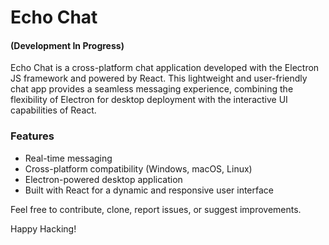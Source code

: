 # Echo Chat

#### (Development In Progress)

Echo Chat is a cross-platform chat application developed with the Electron JS framework and powered by React. This lightweight and user-friendly chat app provides a seamless messaging experience, combining the flexibility of Electron for desktop deployment with the interactive UI capabilities of React.

### Features

-   Real-time messaging
-   Cross-platform compatibility (Windows, macOS, Linux)
-   Electron-powered desktop application
-   Built with React for a dynamic and responsive user interface

Feel free to contribute, clone, report issues, or suggest improvements.

Happy Hacking!
